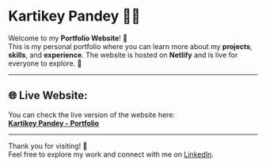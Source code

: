 # Kartikey Pandey 👨‍💻

Welcome to my **Portfolio Website**! 🎉  
This is my personal portfolio where you can learn more about my **projects**, **skills**, and **experience**. The website is hosted on **Netlify** and is live for everyone to explore. 🚀

---

## 🌐 Live Website:
You can check the live version of the website here:  
**[Kartikey Pandey - Portfolio](https://kartikeyypandeyy.netlify.app/)**

---

Thank you for visiting! 🙏  
Feel free to explore my work and connect with me on [LinkedIn](https://www.linkedin.com/in/kartikey-pandey-5788aa252/).

